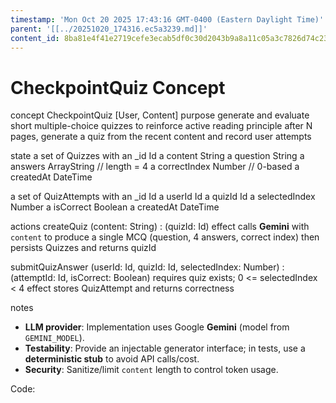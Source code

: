 ```yaml
---
timestamp: 'Mon Oct 20 2025 17:43:16 GMT-0400 (Eastern Daylight Time)'
parent: '[[../20251020_174316.ec5a3239.md]]'
content_id: 8ba81e4f41e2719cefe3ecab5df0c30d2043b9a8a11c05a3c7826d74c235055f
---
```


# CheckpointQuiz Concept

concept CheckpointQuiz \[User, Content]
purpose generate and evaluate short multiple-choice quizzes to reinforce active reading
principle after N pages, generate a quiz from the recent content and record user attempts

state
a set of Quizzes with
an \_id Id
a content String
a question String
a answers ArrayString  // length = 4
a correctIndex Number  // 0-based
a createdAt DateTime

a set of QuizAttempts with
an \_id Id
a userId Id
a quizId Id
a selectedIndex Number
a isCorrect Boolean
a createdAt DateTime

actions
createQuiz (content: String) : (quizId: Id)
effect calls **Gemini** with `content` to produce a single MCQ (question, 4 answers, correct index)
then persists Quizzes and returns quizId

submitQuizAnswer (userId: Id, quizId: Id, selectedIndex: Number) : (attemptId: Id, isCorrect: Boolean)
requires quiz exists; 0 <= selectedIndex < 4
effect stores QuizAttempt and returns correctness

notes

* **LLM provider**: Implementation uses Google **Gemini** (model from `GEMINI_MODEL`).
* **Testability**: Provide an injectable generator interface; in tests, use a **deterministic stub** to avoid API calls/cost.
* **Security**: Sanitize/limit `content` length to control token usage.

Code:
